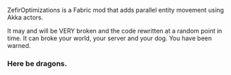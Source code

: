 ZefirOptimizations is a Fabric mod that adds parallel entity movement using Akka actors.

It may and will be VERY broken and the code rewritten at a random point in time. It can broke your world, your server and your dog. You have been warned.

### Here be dragons.
